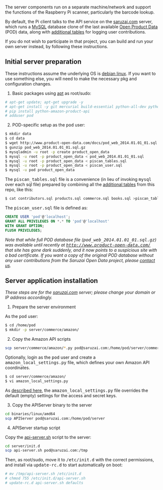 The server components run on a separate machine/network and support the functions of the Raspberry Pi scanner, particularly the barcode lookup.

By default, the Pi client talks to the API service on the [saruzai.com](https://saruzai.com/) server, which runs a [MySQL](http://www.mysql.com/) database clone of the last available [Open Product Data](http://product.okfn.org/) (POD) data, along with [additional tables](database) for logging user contributions.

If you do not wish to participate in that project, you can build and run your own server instead, by following these instructions.

## Initial server preparation

These instructions assume the underlying OS is [debian linux](http://debian.org/). If you want to use something else, you will need to make the necessary pkg and configuration changes.

1. Basic packages using [apt](http://linux.die.net/man/8/apt-get) as root/sudo:

  ```sh
  # apt-get update; apt-get upgrade -y
  # apt-get install -y git mercurial build-essential python-all-dev python-lxml python-magic python-pip python-pycurl screen
  # pip install python-amazon-product-api
  # adduser pod 
  ```

2. POD-specific setup as the <tt>pod</tt> user:

  ```sh
  $ mkdir data
  $ cd data
  $ wget http://www.product-open-data.com/docs/pod_web_2014.01.01_01.sql.gz
  $ gunzip pod_web_2014.01.01_01.sql.gz
  $ mysqladmin -u root -p create product_open_data
  $ mysql -u root -p product_open_data < pod_web_2014.01.01_01.sql
  $ mysql -u root -p product_open_data < piscan_tables.sql
  $ mysql -u root -p product_open_data < piscan_user.sql
  $ mysql -u pod product_open_data
  ```

  The <tt>piscan_tables.sql</tt> file is a convenience (in lieu of invoking <tt>mysql</tt> over each sql file) prepared by combining all the [additional tables](database) from this repo, like this:

  ```sh
$ cat contributors.sql products.sql commerce.sql books.sql >piscan_tables.sql
  ```

  The <tt>piscan_user.sql</tt> file is defined as:

  ```sql
CREATE USER 'pod'@'localhost';
GRANT ALL PRIVILEGES ON *.* TO 'pod'@'localhost'
WITH GRANT OPTION;
FLUSH PRIVILEGES;
  ```

  *Note that while full POD database file (<tt>pod_web_2014.01.01_01.sql.gz</tt>) was available until recently at <tt>http://www.product-open-data.com/</tt> that site has gone dark suddenly, and it now points to a suspicious site with a bad certificate. If you want a copy of the original POD database without any user contributions from the Saruzai Open Data project, please [contact us](http://banrai.com/contact.html).*

## Server application installation

*These steps are for the [saruzai.com](https://saruzai.com/) server; please change your domain or IP address accordingly.*

1. Prepare the server environment

  As the <tt>pod</tt> user:

  ```sh
$ cd /home/pod
$ mkdir -p server/commerce/amazon/
  ```

2. Copy the Amazon API scripts

  ```sh
scp server/commerce/amazon/*.py pod@saruzai.com:/home/pod/server/commerce/amazon
  ```

  Optionally, login as the <tt>pod</tt> user and create a <tt>amazon_local_settings.py</tt> file, which defines your own Amazon API coordinates.

  ```sh
$ cd server/commerce/amazon/
$ vi amazon_local_settings.py
  ```

  As [described here](commerce/amazon/amazon_settings.py), the <tt>amazon_local_settings.py</tt> file overrides the default (empty) settings for the access and secret keys.

3. Copy the APIServer binary to the server

  ```sh
cd binaries/linux/amd64
scp APIServer pod@saruzai.com:/home/pod/server
  ```

4. APIServer startup script

  Copy the [api-server.sh](init.d/api-server.sh) script to the server:
 
  ```sh
cd server/init.d
scp api-server.sh pod@saruzai.com:/tmp                                                     
  ```

  Then, as root/sudo, move it to <tt>/etc/init.d</tt> with the correct permissions, and install via <tt>update-rc.d</tt> to start automatically on boot:

  ```sh
# mv /tmp/api-server.sh /etc/init.d
# chmod 755 /etc/init.d/api-server.sh
# update-rc.d api-server.sh defaults
  ```